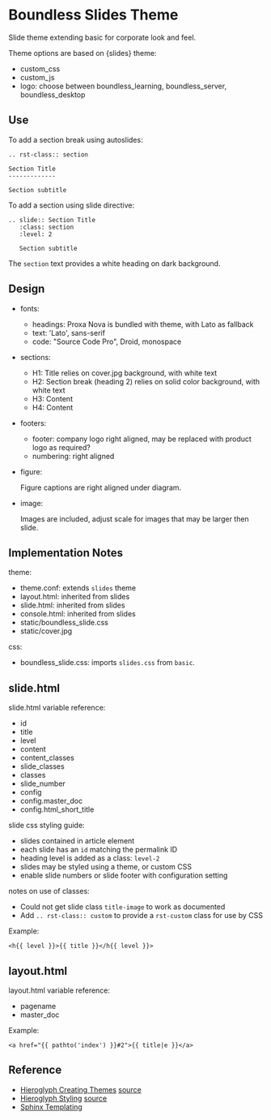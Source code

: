# Boundless Slides Theme

Slide theme extending basic for corporate look and feel.

Theme options are based on {slides} theme:

* custom_css
* custom_js
* logo: choose between boundless_learning, boundless_server, boundless_desktop

## Use

To add a section break using autoslides:

```
.. rst-class:: section

Section Title
-------------

Section subtitle
```

To add a section using slide directive:

```
.. slide:: Section Title
   :class: section
   :level: 2
   
   Section subtitle 
```

The ``section`` text provides a white heading on dark background.

## Design

* fonts:
  
  * headings: Proxa Nova is bundled with theme, with Lato as fallback
  * text: 'Lato', sans-serif
  * code: "Source Code Pro", Droid, monospace
  
* sections:
  
  * H1: Title relies on cover.jpg background, with white text
  * H2: Section break (heading 2) relies on solid color background, with white text
  * H3: Content
  * H4: Content

* footers:
  
  * footer: company logo right aligned, may be replaced with product logo as required?
  * numbering: right aligned
  
* figure:
  
  Figure captions are right aligned under diagram.

* image:
  
  Images are included, adjust scale for images that may be larger then slide.

## Implementation Notes

theme:

* theme.conf: extends ``slides`` theme
* layout.html: inherited from slides
* slide.html: inherited from slides
* console.html: inherited from slides
* static/boundless_slide.css
* static/cover.jpg

css:

* boundless_slide.css: imports ``slides.css`` from ``basic``.

## slide.html

slide.html variable reference:

* id
* title
* level
* content
* content_classes
* slide_classes
* classes
* slide_number
* config
* config.master_doc
* config.html_short_title

slide css styling guide:

* slides contained in article element
* each slide has an ``id`` matching the permalink ID
* heading level is added as a class: ``level-2``
* slides may be styled using a theme, or custom CSS
* enable slide numbers or slide footer with configuration setting

notes on use of classes:

* Could not get slide class ``title-image`` to work as documented
* Add ``.. rst-class:: custom`` to provide a ``rst-custom`` class for use by CSS

Example:

```
<h{{ level }}>{{ title }}</h{{ level }}>
```

## layout.html

layout.html variable reference:

* pagename
* master_doc

Example:

```
<a href="{{ pathto('index') }}#2">{{ title|e }}</a>
```

## Reference

* [Hieroglyph Creating Themes](http://docs.hieroglyph.io/en/latest/theme-creation.html) [source](https://github.com/nyergler/hieroglyph/blob/master/docs/theme-creation.rst)
* [Hieroglyph Styling](http://docs.hieroglyph.io/en/latest/styling.html) [source](https://github.com/nyergler/hieroglyph/blob/master/docs/styling.rst)
* [Sphinx Templating](https://www.sphinx-doc.org/en/master/templating.html)
